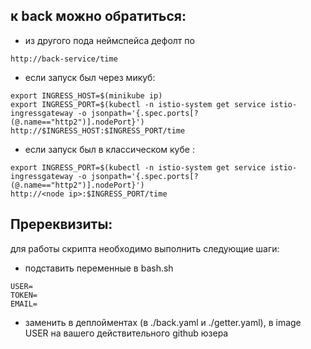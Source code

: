 ## к baсk можно обратиться:

- из другого пода неймспейса дефолт по 

```
http://back-service/time
```

- если запуск был через микуб:

```
export INGRESS_HOST=$(minikube ip)
export INGRESS_PORT=$(kubectl -n istio-system get service istio-ingressgateway -o jsonpath='{.spec.ports[?(@.name=="http2")].nodePort}')
http://$INGRESS_HOST:$INGRESS_PORT/time
```

- если запуск был в классическом кубе :

```
export INGRESS_PORT=$(kubectl -n istio-system get service istio-ingressgateway -o jsonpath='{.spec.ports[?(@.name=="http2")].nodePort}')
http://<node ip>:$INGRESS_PORT/time
```

## Пререквизиты:
для работы скрипта необходимо выполнить следующие шаги:
- подставить переменныe в bash.sh 
```
USER=
TOKEN=
EMAIL=
```
- заменить в деплойментах (в ./back.yaml и ./getter.yaml), в image USER на вашего действительного github юзера